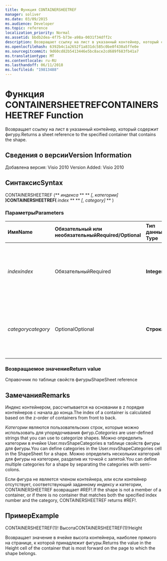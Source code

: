 ```yaml
---
title: Функция CONTAINERSHEETREF
manager: soliver
ms.date: 03/09/2015
ms.audience: Developer
ms.topic: reference
localization_priority: Normal
ms.assetid: bbdb2dea-4f75-b73e-a98a-0031f34dff2c
description: Возвращает ссылку на лист в указанный контейнер, который содержит фигуру.
ms.openlocfilehash: 6392b4c1a2652f1a831dc585c0be0f430a5ffe0e
ms.sourcegitcommit: 9d60cd82b5413446e5bc8ace2cd689f683fb41a7
ms.translationtype: MT
ms.contentlocale: ru-RU
ms.lasthandoff: 06/11/2018
ms.locfileid: "19813488"
---
```

# <a name="containersheetref-function"></a><span data-ttu-id="96662-103">Функция CONTAINERSHEETREF</span><span class="sxs-lookup"><span data-stu-id="96662-103">CONTAINERSHEETREF Function</span></span>

<span data-ttu-id="96662-104">Возвращает ссылку на лист в указанный контейнер, который содержит фигуру.</span><span class="sxs-lookup"><span data-stu-id="96662-104">Returns a sheet reference to the specified container that contains the shape.</span></span>
  
## <a name="version-information"></a><span data-ttu-id="96662-105">Сведения о версии</span><span class="sxs-lookup"><span data-stu-id="96662-105">Version Information</span></span>

<span data-ttu-id="96662-106">Добавлена версия: Visio 2010
</span><span class="sxs-lookup"><span data-stu-id="96662-106">Version Added: Visio 2010</span></span> 
  
## <a name="syntax"></a><span data-ttu-id="96662-107">Синтаксис</span><span class="sxs-lookup"><span data-stu-id="96662-107">Syntax</span></span>

<span data-ttu-id="96662-108">CONTAINERSHEETREF (** *индекса* ** ** *[, категории]* **)</span><span class="sxs-lookup"><span data-stu-id="96662-108">CONTAINERSHEETREF(** *index* ** ** *[, category]* ** )</span></span> 
  
### <a name="parameters"></a><span data-ttu-id="96662-109">Параметры</span><span class="sxs-lookup"><span data-stu-id="96662-109">Parameters</span></span>

|<span data-ttu-id="96662-110">**Имя**</span><span class="sxs-lookup"><span data-stu-id="96662-110">**Name**</span></span>|<span data-ttu-id="96662-111">**Обязательный или необязательный**</span><span class="sxs-lookup"><span data-stu-id="96662-111">**Required/Optional**</span></span>|<span data-ttu-id="96662-112">**Тип данных**</span><span class="sxs-lookup"><span data-stu-id="96662-112">**Data Type**</span></span>|<span data-ttu-id="96662-113">**Описание**</span><span class="sxs-lookup"><span data-stu-id="96662-113">**Description**</span></span>|
|:-----|:-----|:-----|:-----|
| <span data-ttu-id="96662-114">_index_</span><span class="sxs-lookup"><span data-stu-id="96662-114">_index_</span></span> <br/> |<span data-ttu-id="96662-115">Обязательный</span><span class="sxs-lookup"><span data-stu-id="96662-115">Required</span></span>  <br/> |<span data-ttu-id="96662-116">**Integer**</span><span class="sxs-lookup"><span data-stu-id="96662-116">**Integer**</span></span> <br/> |<span data-ttu-id="96662-117">Индекс контейнер, основанный на 1.</span><span class="sxs-lookup"><span data-stu-id="96662-117">The 1-based index of the container.</span></span> <span data-ttu-id="96662-118">Для получения дополнительных сведений см.</span><span class="sxs-lookup"><span data-stu-id="96662-118">See Remarks for more information.</span></span>  <br/> |
| <span data-ttu-id="96662-119">_category_</span><span class="sxs-lookup"><span data-stu-id="96662-119">_category_</span></span> <br/> |<span data-ttu-id="96662-120">Optional</span><span class="sxs-lookup"><span data-stu-id="96662-120">Optional</span></span>  <br/> |<span data-ttu-id="96662-121">**Строка**</span><span class="sxs-lookup"><span data-stu-id="96662-121">**String**</span></span> <br/> |<span data-ttu-id="96662-122">Категория контейнера.</span><span class="sxs-lookup"><span data-stu-id="96662-122">The category of the container.</span></span> <span data-ttu-id="96662-123">Для получения дополнительных сведений см.</span><span class="sxs-lookup"><span data-stu-id="96662-123">See Remarks for more information.</span></span>  <br/> |
   
### <a name="return-value"></a><span data-ttu-id="96662-124">Возвращаемое значение</span><span class="sxs-lookup"><span data-stu-id="4">Return value</span></span>

<span data-ttu-id="96662-125">Справочник по таблице свойств фигуры</span><span class="sxs-lookup"><span data-stu-id="96662-125">ShapeSheet reference</span></span>
  
## <a name="remarks"></a><span data-ttu-id="96662-126">Замечания</span><span class="sxs-lookup"><span data-stu-id="96662-126">Remarks</span></span>

<span data-ttu-id="96662-127">Индекс контейнером, рассчитывается на основании в z порядке контейнеров с начала до конца.</span><span class="sxs-lookup"><span data-stu-id="96662-127">The index of a container is calculated based on the z-order of containers from front to back.</span></span>
  
 <span data-ttu-id="96662-128">*Категории* являются пользовательских строк, которые можно использовать для упорядочивания фигур.</span><span class="sxs-lookup"><span data-stu-id="96662-128">*Categories*  are user-defined strings that you can use to categorize shapes.</span></span> <span data-ttu-id="96662-129">Можно определить категории в ячейке User.msvShapeCategories в таблице свойств фигуры для фигуры.</span><span class="sxs-lookup"><span data-stu-id="96662-129">You can define categories in the User.msvShapeCategories cell in the ShapeSheet for a shape.</span></span> <span data-ttu-id="96662-130">Можно определить нескольких категорий для фигуры на категории, разделив их точкой с запятой.</span><span class="sxs-lookup"><span data-stu-id="96662-130">You can define multiple categories for a shape by separating the categories with semi-colons.</span></span> 
  
<span data-ttu-id="96662-131">Если фигура не является членом контейнера, или если контейнер отсутствует, соответствующий заданному индексу и категории, CONTAINERSHEETREF возвращает #REF!.</span><span class="sxs-lookup"><span data-stu-id="96662-131">If the shape is not a member of a container, or if there is no container that matches both the specified index number and the category, CONTAINERSHEETREF returns #REF!.</span></span>
  
## <a name="example"></a><span data-ttu-id="96662-132">Пример</span><span class="sxs-lookup"><span data-stu-id="96662-132">Example</span></span>

<span data-ttu-id="96662-133">CONTAINERSHEETREF(1)! Высота</span><span class="sxs-lookup"><span data-stu-id="96662-133">CONTAINERSHEETREF(1)!Height</span></span> 
  
<span data-ttu-id="96662-134">Возвращает значение в ячейке высота контейнера, наиболее прямого на странице, к которой принадлежит фигуры.</span><span class="sxs-lookup"><span data-stu-id="96662-134">Returns the value in the Height cell of the container that is most forward on the page to which the shape belongs.</span></span> 
  

